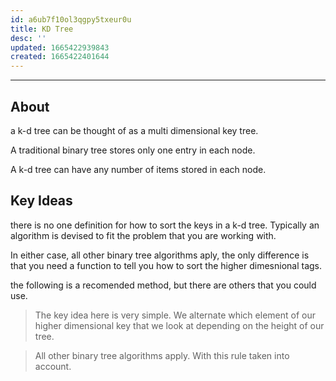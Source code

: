 ```yaml
---
id: a6ub7f10ol3qgpy5txeur0u
title: KD Tree
desc: ''
updated: 1665422939843
created: 1665422401644
---
```


___

## About

a k-d tree can be thought of as a multi dimensional key tree.

A traditional binary tree stores only one entry in each node.

A k-d tree can have any number of items stored in each node.

## Key Ideas

there is no one definition for how to sort the keys in a k-d tree. Typically an algorithm is devised to fit the problem that you are working with.

In either case, all other binary tree algorithms aply, the only difference is that you need a function to tell you how to sort the higher dimesnional tags.

the following is a recomended method, but there are others that you could use.

> The key idea here is very simple. We alternate which element of our higher dimensional key that we look at depending on the height of our tree.

> All other binary tree algorithms apply. With this rule taken into account.
